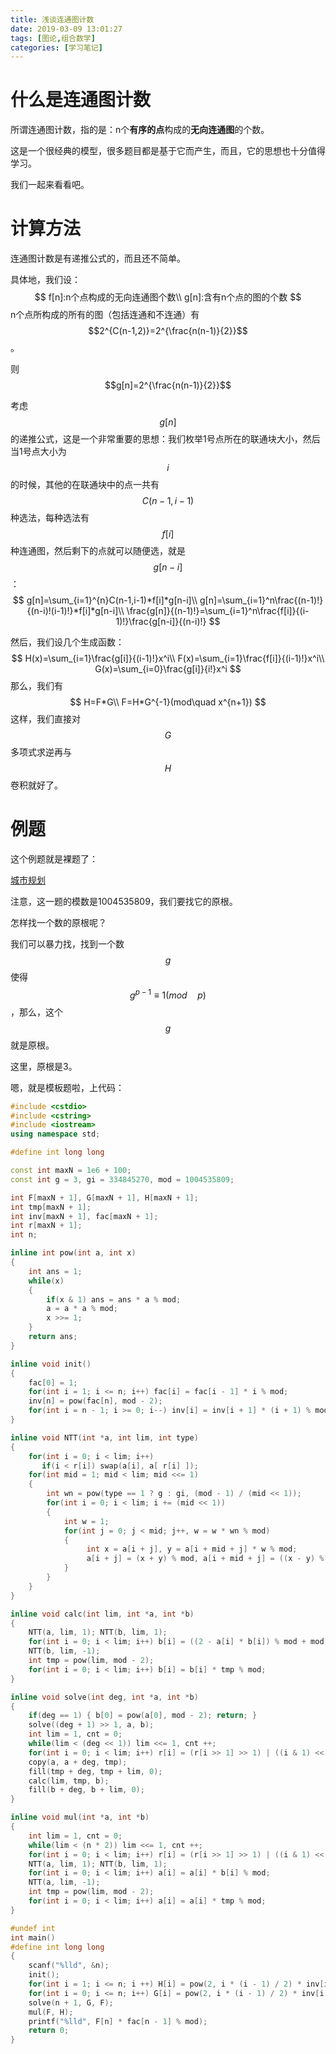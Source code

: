 ```yaml
---
title: 浅谈连通图计数
date: 2019-03-09 13:01:27
tags: [图论,组合数学]
categories: [学习笔记]
---
```


# 什么是连通图计数

所谓连通图计数，指的是：n个**有序的点**构成的**无向连通图**的个数。

这是一个很经典的模型，很多题目都是基于它而产生，而且，它的思想也十分值得学习。

我们一起来看看吧。

<!--more-->

# 计算方法

连通图计数是有递推公式的，而且还不简单。

具体地，我们设：
$$
f[n]:n个点构成的无向连通图个数\\
g[n]:含有n个点的图的个数
$$
n个点所构成的所有的图（包括连通和不连通）有$$2^{C(n-1,2)}=2^{\frac{n(n-1)}{2}}$$。

则$$g[n]=2^{\frac{n(n-1)}{2}}$$

考虑$$g[n]$$的递推公式，这是一个非常重要的思想：我们枚举1号点所在的联通块大小，然后当1号点大小为$$i$$的时候，其他的在联通块中的点一共有$$C(n-1,i-1)$$种选法，每种选法有$$f[i]$$种连通图，然后剩下的点就可以随便选，就是$$g[n-i]$$：
$$
g[n]=\sum_{i=1}^{n}C(n-1,i-1)*f[i]*g[n-i]\\
g[n]=\sum_{i=1}^n\frac{(n-1)!}{(n-i)!(i-1)!}*f[i]*g[n-i]\\
\frac{g[n]}{(n-1)!}=\sum_{i=1}^n\frac{f[i]}{(i-1)!}\frac{g[n-i]}{(n-i)!}
$$

然后，我们设几个生成函数：
$$
H(x)=\sum_{i=1}\frac{g[i]}{(i-1)!}x^i\\
F(x)=\sum_{i=1}\frac{f[i]}{(i-1)!}x^i\\
G(x)=\sum_{i=0}\frac{g[i]}{i!}x^i
$$
那么，我们有
$$
H=F*G\\
F=H*G^{-1}(mod\quad x^{n+1})
$$
这样，我们直接对$$G$$多项式求逆再与$$H$$卷积就好了。

# 例题

这个例题就是裸题了：

[城市规划](https://www.luogu.org/problemnew/show/P4841)

注意，这一题的模数是1004535809，我们要找它的原根。

怎样找一个数的原根呢？

我们可以暴力找，找到一个数$$g$$使得$$g^{p-1}\equiv 1(mod\quad p)$$，那么，这个$$g$$就是原根。

这里，原根是3。

嗯，就是模板题啦，上代码：

```c++
#include <cstdio>
#include <cstring>
#include <iostream>
using namespace std;

#define int long long

const int maxN = 1e6 + 100;
const int g = 3, gi = 334845270, mod = 1004535809;

int F[maxN + 1], G[maxN + 1], H[maxN + 1];
int tmp[maxN + 1];
int inv[maxN + 1], fac[maxN + 1];
int r[maxN + 1];
int n;

inline int pow(int a, int x)
{
    int ans = 1;
    while(x)
    {
        if(x & 1) ans = ans * a % mod;
        a = a * a % mod;
        x >>= 1;
    }
    return ans;
}

inline void init()
{
    fac[0] = 1;
    for(int i = 1; i <= n; i++) fac[i] = fac[i - 1] * i % mod;
    inv[n] = pow(fac[n], mod - 2);
    for(int i = n - 1; i >= 0; i--) inv[i] = inv[i + 1] * (i + 1) % mod;
}

inline void NTT(int *a, int lim, int type)
{
    for(int i = 0; i < lim; i++)
       if(i < r[i]) swap(a[i], a[ r[i] ]);
    for(int mid = 1; mid < lim; mid <<= 1)
    {
        int wn = pow(type == 1 ? g : gi, (mod - 1) / (mid << 1));
        for(int i = 0; i < lim; i += (mid << 1))
        {
            int w = 1;
            for(int j = 0; j < mid; j++, w = w * wn % mod)
            {
                 int x = a[i + j], y = a[i + mid + j] * w % mod;
                 a[i + j] = (x + y) % mod, a[i + mid + j] = ((x - y) % mod + mod) % mod;    
            } 
        }
    }
}

inline void calc(int lim, int *a, int *b)
{
    NTT(a, lim, 1); NTT(b, lim, 1);
    for(int i = 0; i < lim; i++) b[i] = ((2 - a[i] * b[i]) % mod + mod) % mod * b[i] % mod;
    NTT(b, lim, -1);
    int tmp = pow(lim, mod - 2);
    for(int i = 0; i < lim; i++) b[i] = b[i] * tmp % mod;
}

inline void solve(int deg, int *a, int *b)
{
    if(deg == 1) { b[0] = pow(a[0], mod - 2); return; }
    solve((deg + 1) >> 1, a, b);
    int lim = 1, cnt = 0;
    while(lim < (deg << 1)) lim <<= 1, cnt ++;
    for(int i = 0; i < lim; i++) r[i] = (r[i >> 1] >> 1) | ((i & 1) << cnt - 1);
    copy(a, a + deg, tmp);
    fill(tmp + deg, tmp + lim, 0);
    calc(lim, tmp, b); 
    fill(b + deg, b + lim, 0);
}

inline void mul(int *a, int *b)
{
    int lim = 1, cnt = 0;
    while(lim < (n * 2)) lim <<= 1, cnt ++;  
    for(int i = 0; i < lim; i++) r[i] = (r[i >> 1] >> 1) | ((i & 1) << cnt - 1);
    NTT(a, lim, 1); NTT(b, lim, 1);
    for(int i = 0; i < lim; i++) a[i] = a[i] * b[i] % mod;
    NTT(a, lim, -1);
    int tmp = pow(lim, mod - 2); 
    for(int i = 0; i < lim; i++) a[i] = a[i] * tmp % mod;
}

#undef int
int main()
#define int long long
{
    scanf("%lld", &n);
    init();
    for(int i = 1; i <= n; i ++) H[i] = pow(2, i * (i - 1) / 2) * inv[i - 1] % mod;
    for(int i = 0; i <= n; i++) G[i] = pow(2, i * (i - 1) / 2) * inv[i] % mod;
    solve(n + 1, G, F);
    mul(F, H);
    printf("%lld", F[n] * fac[n - 1] % mod);
    return 0;
}
```

